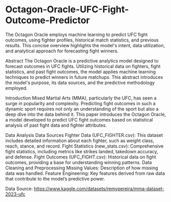 # Octagon-Oracle-UFC-Fight-Outcome-Predictor
The Octagon Oracle employs machine learning to predict UFC fight outcomes, using fighter profiles, historical match statistics, and previous results. This concise overview highlights the model's intent, data utilization, and analytical approach for forecasting fight winners.


Abstract
The Octagon Oracle is a predictive analytics model designed to forecast outcomes in UFC fights. Utilizing historical data on fighters, fight statistics, and past fight outcomes, the model applies machine learning techniques to predict winners in future matchups. This abstract introduces the model's purpose, its data sources, and the predictive methodology employed.

Introduction
Mixed Martial Arts (MMA), particularly the UFC, has seen a surge in popularity and complexity. Predicting fight outcomes in such a dynamic sport requires not only an understanding of the sport but also a deep dive into the data behind it. This paper introduces the Octagon Oracle, a model developed to predict UFC fight outcomes based on statistical analysis of past fight data and fighter attributes.

Data Analysis
Data Sources
Fighter Data (UFC_FIGHTER.csv): This dataset includes detailed information about each fighter, such as weight class, reach, stance, and record.
Fight Statistics (new_stats.csv): Comprehensive fight statistics, including metrics like strikes landed, takedown accuracy, and defense.
Fight Outcomes (UFC_FIGHT.csv): Historical data on fight outcomes, providing a base for understanding winning patterns.
Data Cleaning and Preprocessing
Missing Values: Description of how missing data was handled.
Feature Engineering: Key features derived from raw data that contribute to the model’s predictive power.

Data Source: https://www.kaggle.com/datasets/remypereira/mma-dataset-2023-ufc

